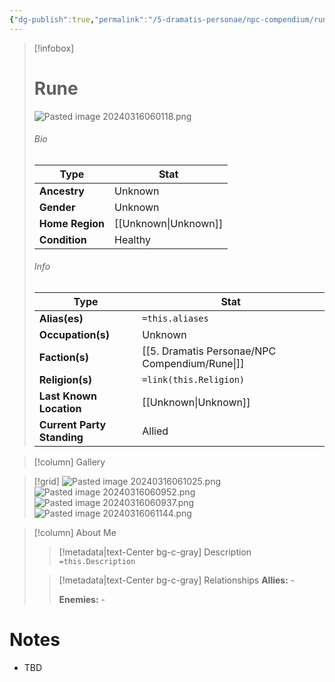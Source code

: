 ```yaml
---
{"dg-publish":true,"permalink":"/5-dramatis-personae/npc-compendium/rune/","noteIcon":""}
---
```



> [!infobox]
> # Rune
> ![Pasted image 20240316060118.png](/img/user/x.%20Assets/Attachments/Pasted%20image%2020240316060118.png)
> ###### Bio
> Type |  Stat |
> ---|---|
> **Ancestry** | Unknown |
> **Gender** | Unknown |
> **Home Region** | [[Unknown\|Unknown]] |
> **Condition** | Healthy |
> ###### Info
> Type |  Stat |
> ---|---|
> **Alias(es)** | `=this.aliases` |
> **Occupation(s)** | Unknown |
> **Faction(s)** | [[5. Dramatis Personae/NPC Compendium/Rune\|]] |
> **Religion(s)** | `=link(this.Religion)` |
> **Last Known Location** | [[Unknown\|Unknown]] |
> **Current Party Standing** | Allied |

> [!column] Gallery 


> [!grid] 
> ![Pasted image 20240316061025.png](/img/user/x.%20Assets/Attachments/Pasted%20image%2020240316061025.png)
> ![Pasted image 20240316060952.png](/img/user/x.%20Assets/Attachments/Pasted%20image%2020240316060952.png)
> ![Pasted image 20240316060937.png](/img/user/x.%20Assets/Attachments/Pasted%20image%2020240316060937.png)
> ![Pasted image 20240316061144.png](/img/user/x.%20Assets/Attachments/Pasted%20image%2020240316061144.png)

> [!column] About Me
>> [!metadata|text-Center bg-c-gray] Description
>> `=this.Description`
>
>> [!metadata|text-Center bg-c-gray] Relationships
>> **Allies:** -
>>
>> **Enemies:** -

# Notes

- TBD


